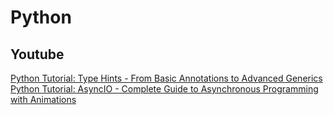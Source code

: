 # Python

## Youtube

[Python Tutorial: Type Hints - From Basic Annotations to Advanced Generics](https://www.youtube.com/watch?v=RwH2UzC2rIo)  
[Python Tutorial: AsyncIO - Complete Guide to Asynchronous Programming with Animations](https://www.youtube.com/watch?v=oAkLSJNr5zY)
